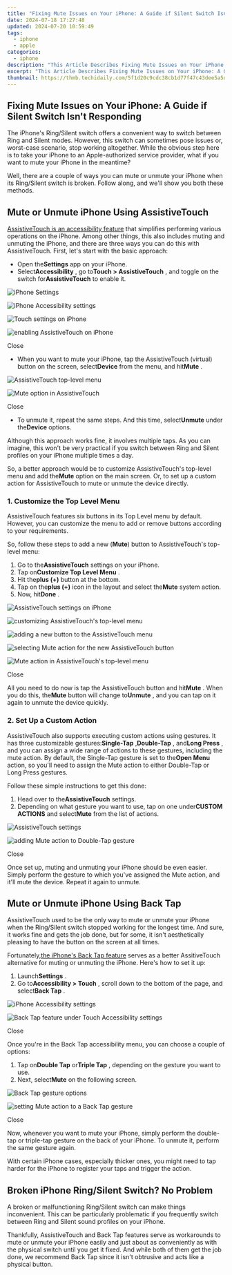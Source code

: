 ```yaml
---
title: "Fixing Mute Issues on Your iPhone: A Guide if Silent Switch Isn't Responding"
date: 2024-07-18 17:27:48
updated: 2024-07-20 10:59:49
tags:
  - iphone
  - apple
categories:
  - iphone
description: "This Article Describes Fixing Mute Issues on Your iPhone: A Guide if Silent Switch Isn't Responding"
excerpt: "This Article Describes Fixing Mute Issues on Your iPhone: A Guide if Silent Switch Isn't Responding"
thumbnail: https://thmb.techidaily.com/5f1d20c9cdc38cb1d77f47c43dee5a5d477e2ff178ada3de9653ceb21ae65a7a.jpg
---
```


## Fixing Mute Issues on Your iPhone: A Guide if Silent Switch Isn't Responding

 The iPhone's Ring/Silent switch offers a convenient way to switch between Ring and Silent modes. However, this switch can sometimes pose issues or, worst-case scenario, stop working altogether. While the obvious step here is to take your iPhone to an Apple-authorized service provider, what if you want to mute your iPhone in the meantime?

 Well, there are a couple of ways you can mute or unmute your iPhone when its Ring/Silent switch is broken. Follow along, and we'll show you both these methods.

## Mute or Unmute iPhone Using AssistiveTouch

[AssistiveTouch is an accessibility feature](https://www.makeuseof.com/create-virtual-iphone-home-button-with-assistivetouch/) that simplifies performing various operations on the iPhone. Among other things, this also includes muting and unmuting the iPhone, and there are three ways you can do this with AssistiveTouch. First, let's start with the basic approach:

* Open the**Settings** app on your iPhone.
* Select**Accessibility** , go to**Touch > AssistiveTouch** , and toggle on the switch for**AssistiveTouch** to enable it.

![iPhone Settings](https://static1.makeuseofimages.com/wordpress/wp-content/uploads/2023/04/mute-unmute-iphone-with-assistivetouch-1.jpg)

![iPhone Accessibility settings](https://static1.makeuseofimages.com/wordpress/wp-content/uploads/2023/04/mute-unmute-iphone-with-assistivetouch-2.jpg)

![Touch settings on iPhone](https://static1.makeuseofimages.com/wordpress/wp-content/uploads/2023/04/mute-unmute-iphone-with-assistivetouch-3.jpg)

![enabling AssistiveTouch on iPhone](https://static1.makeuseofimages.com/wordpress/wp-content/uploads/2023/04/mute-unmute-iphone-with-assistivetouch-4.jpg)

Close

* When you want to mute your iPhone, tap the AssistiveTouch (virtual) button on the screen, select**Device** from the menu, and hit**Mute** .

![AssistiveTouch top-level menu](https://static1.makeuseofimages.com/wordpress/wp-content/uploads/2023/04/mute-unmute-iphone-with-assistivetouch-5.jpg)

![Mute option in AssistiveTouch](https://static1.makeuseofimages.com/wordpress/wp-content/uploads/2023/04/mute-unmute-iphone-with-assistivetouch-6.jpg)

Close

* To unmute it, repeat the same steps. And this time, select**Unmute** under the**Device** options.

 Although this approach works fine, it involves multiple taps. As you can imagine, this won't be very practical if you switch between Ring and Silent profiles on your iPhone multiple times a day.

 So, a better approach would be to customize AssistiveTouch's top-level menu and add the**Mute** option on the main screen. Or, to set up a custom action for AssistiveTouch to mute or unmute the device directly.

### 1\. Customize the Top Level Menu

 AssistiveTouch features six buttons in its Top Level menu by default. However, you can customize the menu to add or remove buttons according to your requirements.

 So, follow these steps to add a new (**Mute**) button to AssistiveTouch's top-level menu:

1. Go to the**AssistiveTouch** settings on your iPhone.
2. Tap on**Customize Top Level Menu** .
3. Hit the**plus (+)** button at the bottom.
4. Tap on the**plus (+)** icon in the layout and select the**Mute** system action.
5. Now, hit**Done** .

![AssistiveTouch settings on iPhone](https://static1.makeuseofimages.com/wordpress/wp-content/uploads/2023/04/customizing-assistivetouch-top-level-menu-1.jpg)

![customizing AssistiveTouch's top-level menu](https://static1.makeuseofimages.com/wordpress/wp-content/uploads/2023/04/customizing-assistivetouch-top-level-menu-2.jpg)

![adding a new button to the AssistiveTouch menu](https://static1.makeuseofimages.com/wordpress/wp-content/uploads/2023/04/customizing-assistivetouch-top-level-menu-3.jpg)

![selecting Mute action for the new AssistiveTouch button](https://static1.makeuseofimages.com/wordpress/wp-content/uploads/2023/04/customizing-assistivetouch-top-level-menu-4.jpg)

![Mute action in AssistiveTouch's top-level menu](https://static1.makeuseofimages.com/wordpress/wp-content/uploads/2023/04/customizing-assistivetouch-top-level-menu-5.jpg)

Close

 All you need to do now is tap the AssistiveTouch button and hit**Mute** . When you do this, the**Mute** button will change to**Unmute** , and you can tap on it again to unmute the device quickly.

### 2\. Set Up a Custom Action

 AssistiveTouch also supports executing custom actions using gestures. It has three customizable gestures:**Single-Tap** ,**Double-Tap** , and**Long Press** , and you can assign a wide range of actions to these gestures, including the mute action. By default, the Single-Tap gesture is set to the**Open Menu** action, so you'll need to assign the Mute action to either Double-Tap or Long Press gestures.

Follow these simple instructions to get this done:

1. Head over to the**AssistiveTouch** settings.
2. Depending on what gesture you want to use, tap on one under**CUSTOM ACTIONS** and select**Mute** from the list of actions.

![AssistiveTouch settings](https://static1.makeuseofimages.com/wordpress/wp-content/uploads/2023/04/setting-a-custom-action-for-assistivetouch-button-1.jpg)

![adding Mute action to Double-Tap gesture](https://static1.makeuseofimages.com/wordpress/wp-content/uploads/2023/04/setting-a-custom-action-for-assistivetouch-button-2.jpg)

Close

 Once set up, muting and unmuting your iPhone should be even easier. Simply perform the gesture to which you've assigned the Mute action, and it'll mute the device. Repeat it again to unmute.

## Mute or Unmute iPhone Using Back Tap

 AssistiveTouch used to be the only way to mute or unmute your iPhone when the Ring/Silent switch stopped working for the longest time. And sure, it works fine and gets the job done, but for some, it isn't aesthetically pleasing to have the button on the screen at all times.

 Fortunately,[the iPhone's Back Tap feature](https://www.makeuseof.com/secret-button-iphone-back-tap/) serves as a better AssitiveTouch alternative for muting or unmuting the iPhone. Here's how to set it up:

1. Launch**Settings** .
2. Go to**Accessibility > Touch** , scroll down to the bottom of the page, and select**Back Tap** .

![iPhone Accessibility settings](https://static1.makeuseofimages.com/wordpress/wp-content/uploads/2023/04/mute-unmute-iphone-using-back-tap-1.jpg)

![Back Tap feature under Touch Accessibility settings](https://static1.makeuseofimages.com/wordpress/wp-content/uploads/2023/04/mute-unmute-iphone-using-back-tap-2.jpg)

Close

 Once you're in the Back Tap accessibility menu, you can choose a couple of options:

1. Tap on**Double Tap** or**Triple Tap** , depending on the gesture you want to use.
2. Next, select**Mute** on the following screen.

![Back Tap gesture options](https://static1.makeuseofimages.com/wordpress/wp-content/uploads/2023/04/mute-unmute-iphone-using-back-tap-3.jpg)

![setting Mute action to a Back Tap gesture](https://static1.makeuseofimages.com/wordpress/wp-content/uploads/2023/04/mute-unmute-iphone-using-back-tap-4.jpg)

Close

 Now, whenever you want to mute your iPhone, simply perform the double-tap or triple-tap gesture on the back of your iPhone. To unmute it, perform the same gesture again.

 With certain iPhone cases, especially thicker ones, you might need to tap harder for the iPhone to register your taps and trigger the action.

## Broken iPhone Ring/Silent Switch? No Problem

 A broken or malfunctioning Ring/Silent switch can make things inconvenient. This can be particularly problematic if you frequently switch between Ring and Silent sound profiles on your iPhone.

 Thankfully, AssistiveTouch and Back Tap features serve as workarounds to mute or unmute your iPhone easily and just about as conveniently as with the physical switch until you get it fixed. And while both of them get the job done, we recommend Back Tap since it isn't obtrusive and acts like a physical button.

<ins class="adsbygoogle"
     style="display:block"
     data-ad-format="autorelaxed"
     data-ad-client="ca-pub-7571918770474297"
     data-ad-slot="1223367746"></ins>



<ins class="adsbygoogle"
     style="display:block"
     data-ad-client="ca-pub-7571918770474297"
     data-ad-slot="8358498916"
     data-ad-format="auto"
     data-full-width-responsive="true"></ins>
